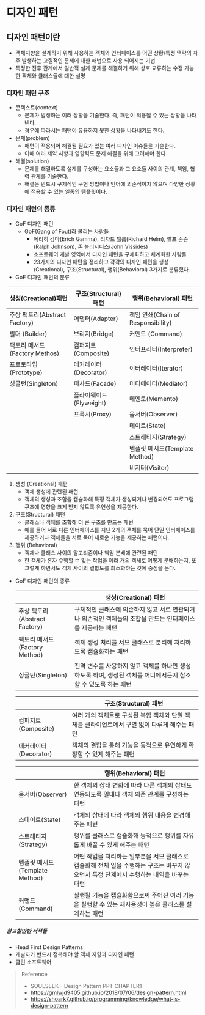 # 디자인 패턴	

## 디자인 패턴이란

- 객체지향을 설계하기 위해 사용하는 객체와 인터페이스를 어떤 상황/특정 맥락의 자주 발생하는 고질적인  문제에 대한 해법으로 사용 되어지는 기법
- 특정한 전후 관계에서 일반적 설계 문제를 해결하기 위해 상호 교류하는 수정 가능한 객체와 클래스들에 대한 설명

### 디자인 패턴 구조

- 콘텍스트(context)
  - 문제가 발생하는 여러 상황을 기술한다. 즉, 패턴이 적용될 수 있는 상황을 나타낸다.
  - 경우에 따라서는 패턴이 유용하지 못한 상황을 나타내기도 한다.
- 문제(problem)
  - 패턴이 적용되어 해결될 필요가 있는 여러 디자인 이슈들을 기술한다.
  - 이때 여러 제약 사항과 영향력도 문제 해결을 위해 고려해야 한다.
- 해결(solution)
  - 문제를 해결하도록 설계를 구성하는 요소들과 그 요소들 사이의 관계, 책임, 협력 관계를 기술한다.
  - 해결은 반드시 구체적인 구현 방법이나 언어에 의존적이지 않으며 다양한 상황에 적용할 수 있는 일종의 템플릿이다.

### 디자인 패턴의 종류

- GoF 디자인 패턴
  - GoF(Gang of Fout)라 불리는 사람들
    - 에리히 감마(Erich Gamma), 리차드 헬름(Richard Helm), 랄프 존슨(Ralph Johnson), 존 블리시디스(John Vissides)
    - 소프트웨어 개발 영역에서 디자인 패턴을 구체화하고 체계화한 사람들
    - 23가지의 디자인 패턴을 정리하고 각각의 디자인 패턴을 생성(Creational), 구조(Structural), 행위(Behavioral) 3가지로 분류했다.
- GoF 디자인 패턴의 분류

| 생성(Creational)패턴          | 구조(Structural) 패턴   | 행위(Behavioral) 패턴              |
| ----------------------------- | ----------------------- | ---------------------------------- |
| 추상 팩토리(Abstract Factory) | 어댑터(Adapter)         | 책임 연쇄(Chain of Responsibility) |
| 빌더 (Builder)                | 브리지(Bridge)          | 커맨드 (Command)                   |
| 팩토리 메서드(Factory Methos) | 컴퍼지트(Composite)     | 인터프리터(Interpreter)            |
| 프로토타입(Prototype)         | 데커레이터(Decorator)   | 이터레이터(Iterator)               |
| 싱글턴(Singleton)             | 퍼사드(Facade)          | 미디에이터(Mediator)               |
|                               | 플라이웨이트(Flyweight) | 메멘토(Memento)                    |
|                               | 프록시(Proxy)           | 옵서버(Observer)                   |
|                               |                         | 테이트(State)                      |
|                               |                         | 스트래티지(Strategy)               |
|                               |                         | 템플릿 메서드(Template Method)     |
|                               |                         | 비지터(Visitor)                    |

1. 생성 (Creational) 패턴
   - 객체 생성에 관련된 패턴
   - 객체의 생성과 조합을 캡슐화해 특정 객체가 생성되거나 변경되어도 프로그램 구조에 영향을 크게 받지 않도록 유연성을 제공한다.
2. 구조(Structural) 패턴
   - 클래스나 객체를 조합해 더 큰 구조를 만드는 패턴
   - 예를 들어 서로 다른 인터페이스를 지닌 2개의 객체를 묶어 단일 인터페이스를 제공하거나 객체들을 서로 묶어 새로운 기능을 제공하는 패턴이다.
3. 행위 (Behavioral)
   - 객체나 클래스 사이의 알고리즘이나 책임 분배에 관련된 패턴
   - 한 객체가 혼자 수행할 수 없는 작업을 여러 개의 객체로 어떻게 분배하는지, 또 그렇게 하면서도 객체 사이의 결합도를 최소화하는 것에 중점을 둔다.

- GoF 디자인 패턴의 종류

  |                               | 생성(Creational) 패턴                                        |
  | ----------------------------- | ------------------------------------------------------------ |
  | 추상 팩토리(Abstract Factory) | 구체적인 클래스에 의존하지 않고 서로 연관되거나 의존적인 객체들의 조합을 만드는 인터페이스를 제공하는 패턴 |
  | 팩토리 메서드(Factory Method) | 객체 생성 처리를 서브 클래스로 분리해 처리하도록 캡슐화하는 패턴 |
  | 싱글턴(Singleton)             | 전역 변수를 사용하지 않고 객체를 하나만 생성하도록 하며, 생성된 객체를 어디에서든지 참조할 수 있도록 하는 패턴 |

  |                        | 구조(Structural) 패턴                                        |
  | ---------------------- | ------------------------------------------------------------ |
  | 컴퍼지트 (Composite)   | 여러 개의 객체들로 구성된 복합 객체와 단일 객체를 클라이언트에서 구별 없이 다루게 해주는 패턴 |
  | 데커레이터 (Decorator) | 객체의 결합을 통해 기능을 동적으로 유연하게 확장할 수 있게 해주는 패턴 |

  |                                | 행위(Behavioral) 패턴                                        |
  | ------------------------------ | ------------------------------------------------------------ |
  | 옵서버(Observer)               | 한 객체의 상태 변화에 따라 다른 객체의 상태도 연동되도록 일대다 객체 의존 관계를 구성하는 패턴 |
  | 스테이트(State)                | 객체의 상태에 따라 객체의 행위 내용을 변경해주는 패턴        |
  | 스트래티지(Strategy)           | 행위를 클래스로 캡슐화해 동적으로 행위를 자유롭게 바꿀 수 있게 해주는 패턴 |
  | 템플릿 메서드(Template Method) | 어떤 작업을 처리하는 일부분을 서브 클래스로 캡슐화해 전체 일을 수행하는 구조는 바꾸지 않으면서 특정 단계에서 수행하는 내역을 바꾸는 패턴 |
  | 커맨드(Command)                | 실행될 기능을 캡슐화함으로써 주어진 여러 기능을 실행할 수 있는 재사용성이 높은 클래스를 설계하는 패턴 |



##### 참고할만한 서적들

- Head First Design Patterns
- 개발자가 반드시 정복해야 할 객체 지향과 디자인 패턴
- 클린 소프트웨어















> Reference
>
> - SOULSEEK - Design Pattern PPT CHAPTER1
> - https://gmlwjd9405.github.io/2018/07/06/design-pattern.html
> - https://shoark7.github.io/programming/knowledge/what-is-design-pattern

